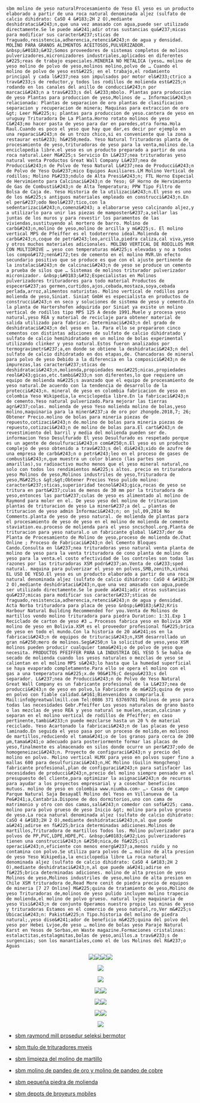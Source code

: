 
```
sbm molino de yeso naturalProcesamiento de Yeso El yeso es un producto elaborado a partir de una roca natural denominada aljez (sulfato de calcio dihidrato: CaSO 4 &#183;2H 2 O),mediante deshidrataci&#243;n,que una vez amasado con agua,puede ser utilizado directamente.Se le puede a&#241;adir otras sustancias qu&#237;micas para modificar sus caracter&#237;sticas de fraguado,resistencia,adherencia,retenci&#243;n de agua y densidad. MOLINO PARA GRANOS ALIMENTOS ACEITOSOS,PULVERIZADOR. &nbsp;&#0183;&#32;Somos proveedores de sistemas completos de molinos pulverizadores,micronizadores industriales,aplicados en diferentes &#225;reas de trabajo especiales.MINERIA NO METALICA (yeso… molino de yeso molino de polvo de yeso,molinos molino,polvo de … Cuando el molino de polvo de yeso est&#225; en el trabajo,el rodamiento principal y cada l&#237;nea son impulsados por motor el&#233;ctrico a trav&#233;s de reductor,y todos los rodillos de molienda est&#225;n rodando en los canales del anillo de conducci&#243;n por marcaci&#243;n a trav&#233;s del &#233;mbolo. Plantas para produccion de yeso Plantas para produccion de yeso,Molinos de … Informaci&#243;n relacionada: Plantas de separacion de oro plantas de clasificacion separacion y recuperacion de minera; Maquinas para extraccion de oro &gt; Leer M&#225;s; plantas para produccion de yeso.cantera de yeso en uruguay Trituradora De La Planta.Horno rotato molinos de yeso C&#243;mo hacer pasta de yeso para dar en paredes,otra forma.Hola Raul.Cuando es poco el yeso que hay que dar,es decir por ejemplo en una reparaci&#243;n de un trozo chico,si es conveniente que la zona a restaurar est&#233; h&#250;meda. Yeso Natural Trituradoras planta de procesamiento de yeso,trituradoras de yeso para la venta,molinos de.la enciclopedia libre.el yeso es un producto preparado a partir de una roca natural.Leer M&#225;s Servicio En L&#237;nea trituradoras yeso natural venta Productos Great Wall Company L&#237;nea de Producci&#243;n de Polvo de Yeso Natural L&#237;nea de Producci&#243;n de Polvo de Yeso Qu&#237;mico Equipos Auxiliares.LM Molino Vertical de rodillos; Molino P&#233;ndulo de Alta Presi&#243;n; FTL Horno Especial de Hervimiento para Calcinaci&#243;n de Yeso; GF Horno de Hervimiento de Gas de Combusti&#243;n de Alta Temperatura; PPW Tipo Filtro de Bolsa de Caja de. Yeso Historia de la utilizaci&#243;n.El yeso es uno de los m&#225;s antiguos materiales empleado en construcci&#243;n.En el per&#237;odo Neol&#237;tico,con la sedentarizaci&#243;n,comenz&#243; a elaborarse yeso calcinando aljez,y a utilizarlo para unir las piezas de mamposter&#237;a,sellar las juntas de los muros y para revestir los paramentos de las viviendas,sustituyendo al mortero de barro. Molino de carb&#243;n,molino de yeso,molino de arcilla y m&#225;s. El molino vertical MPS de Pfeiffer es el todoterreno ideal.Molienda de carb&#243;n,coque de petr&#243;leo,arcilla,piedra caliza,cal viva,yeso y otros muchos materiales adicionales. MOLINO VERTICAL DE RODILLOS MVR CON MULTIDRIVE … yeso con temperaturas m&#225;s elevadas y no a todos los compo&#172;nen&#172;tes de cemento en el molino MVR.Un efecto secundario positivo que se produce es que con el ajuste pertinente de la instalaci&#243;n de calcinaci&#243;n de yeso se produce un cemento a prueba de silos que … Sistemas de molinos triturador pulverizador micronizador. &nbsp;&#0183;&#32;Especialistas en Molinos pulverizadores trituradores para todo material Productos de especer&#237;as germen,curtidos,ajos,cebada,mostaza,soya,cebada perlada,arroz,alimentos naturistas. Molino vertical de rodillos para molienda de yeso,Siniat. Siniat GmbH es especialista en productos de construcci&#243;n en seco y soluciones de sistema de yeso y cemento.En la planta de Hartershofen adquirida por Siniat ya existe un molino vertical de rodillos tipo MPS 125 A desde 1991.Muele y procesa yeso natural,yeso REA y material de reciclaje para obtener material de salida utilizado para fabricar. Determinaci&#243;n del grado de deshidrataci&#243;n del yeso en la. Para ello se prepararon cinco cementos con distintas adiciones de sulfato de calcio dihidratado y sulfato de calcio hemihidratado en un molino de bolas experimental utilizando clinker y yeso natural.Estos fueron analizados por termogravimetr&#237;a,en donde se obtiene la deshidrataci&#243;n del sulfato de calcio dihidratado en dos etapas,de. Chancadoras de mineral para polvo de yeso Debido a la diferencia en la composici&#243;n de impurezas,las caracter&#237;sticas de deshidrataci&#243;n,molienda,propiedades mec&#225;nicas,propiedades reol&#243;gicas,etc.tambi&#233;n son diferentes,lo que requiere un equipo de molienda m&#225;s avanzado que el equipo de procesamiento de yeso natural.De acuerdo con la tendencia de desarrollo de la protecci&#243;n. mineral de yeso en colombia fabricacion de yeso en colombia Yeso Wikipedia,la enciclopedia libre.En la fabricaci&#243;n de cemento.Yeso natural pulverizado.Para mejorar las tierras agr&#237;colas. molienda de yeso Yeso molienda molino de bolas,yeso molino,maquinaria para la miner&#237;a de oro por zhongde.2018,7; 26; Obtener Precio.molino de bolas para mineria piezas de repuesto,cotizaci&#243;n de.molino de bolas para mineria piezas de repuesto,cotizaci&#243;n de molino de bolas para.El cart&#243;n de revestimiento del barril y media del molienda pueden ser de. informacion Yeso Desulfurado El yeso Desulfurado es respetado porque es un agente de desulfuraci&#243;n com&#250;n.El yeso es un producto complejo de yeso obtenido a trav&#233;s del di&#243;xido de azufre de una empresa de carb&#243;n o petr&#243;leo en el proceso de gases de combusti&#243;n,que muestra un color blanco (las partes son amarillas),su radioactivo mucho menos que el yeso mineral natural,no solo con todos los rendimientos m&#225;s altos. precio en trituradora yeso Molinos de yeso,Molinos industriles de yeso,Trituradora de yeso,M&#225;s &gt;&gt;Obtener Precios Yeso pulido molino: caracter&#237;sticas,superioridad tecnol&#243;gica,rocas de yeso se tritura en part&#237;culas de menos de 30 mm por la trituradora de yeso,entonces las part&#237;culas de yeso es alimentado al molino de Raymond para moler en el. De yeso yeso del molino de trituracion plantas de trituracion de yeso La miner&#237;a del … plantas de trituracion de yeso admin Informaci&#243;n; on jul,09,2014 No Comments.planta de yeso de yeso natural. de molienda de plantas para el procesamiento de yeso de yeso en el molino de molienda de cemento staviation.eu.proceso de molienda para el yeso sncschool.org.Planta de trituracion para yeso natural.o un fabricante global l&#237;der de Planta de Procesamiento de Molino de yeso,proceso de molienda de.Chat Online ; Proceso de Fabricaci&#243;n del Cemento Bloques Cando.Consulta en l&#237;nea trituradoras yeso natural venta planta de molino de yeso para la venta trituradora de cono planta de molino de yeso para la venta.el costo efectividad de los controles son todas las razones por las trituradoras XSM podr&#237;an.Venta de c&#233;sped natural. maquina para pulverizar el yeso en polvos,SMB,zenith,xinhai EL USO DE YESO.El yeso es un producto elaborado a partir de una roca natural denominada aljez (sulfato de calcio dihidrato: CaSO 4 &#183;2H 2 O),mediante deshidrataci&#243;n,que una vez amasado con agua,puede ser utilizado directamente.Se le puede a&#241;adir otras sustancias qu&#237;micas para modificar sus caracter&#237;sticas de fraguado,resistencia,adherencia,retenci&#243;n de agua y densidad. Acta Norba trituradora para placa de yeso &nbsp;&#0183;&#32;Kris Harbour Natural Building Recommended for you.Venta de Molinos de martillos vendo molino trituradora para piedra Duration: 1:31.Exp 1 Reciclado de carton de yeso #3 … Procesos fabrica yeso en Bolivia XSM molino de yeso en Bolivia.XSM es el proveedor profesional f&#225;brica de yeso en todo el mundo.Con la historia de 20 a&#241;os en la fabricaci&#243;n de equipos de trituraci&#243;n,XSM desarrollado un gran n&#250;mero de molinos.Seg&#250;n la solicitud de yeso,yeso XSM molinos pueden producir cualquier tama&#241;o de polvo de yeso que necesita. PRODUCTOS PFEIFFER PARA LA INDUSTRIA DEL YESO 5 Se habla de secado de molienda cuando los yesos naturales o mezclas de yeso se calientan en el molino MPS s&#243;lo hasta que la humedad superficial se haya evaporado completamente.Para ello se opera el molino con el gas a una temperatura m&#225;x.de 90&#176;C despu&#233;s del separador. L&#237;nea de Producci&#243;n de Polvo de Yeso Natural Great Wall Company es un fabricante profesional de la L&#237;nea de producci&#243;n de yeso en polvo,la Fabricante de m&#225;quina de yeso en polvo con fiable calidad.&#161;Bienvenidos a comprarla.E Mail:info@greatwallmill.com Tel:0086 371 63769781 Molinos de yeso para todas las necesidades Gebr.Pfeiffer Los yesos naturales de grano basto o las mezclas de yeso REA y yeso natural se muelen,secan,calcinan y separan en el molino vertical de rodillos de Pfeiffer; en caso pertinente,tambi&#233;n puede mezclarse hasta un 20 % de material reciclado. Yeso Acartonado la fabricaci&#243;n de las placas de yeso laminado.En seguida el yeso pasa por un proceso de molido,en molinos de martillos,reduciendo el tama&#241;o de los granos para cerca de 200 μm,tama&#241;o adecuado para posteriormente formar las placas de yeso,finalmente es almacenado en silos donde ocurre un per&#237;odo de homogeneizaci&#243;n. Proyecto de configuraci&#243;n y precio del molino en polvo. Molino vertical HLMX para yeso en polvos super fino a mallas 600 para desulfurizaci&#243;n,HC Molino (Guilin Hongcheng) fabricante profesional,plan de configuraci&#243;n para satisfacer las necesidades de producci&#243;n,precio del molino siempre pensado en el presupuesto del cliente,para optimizar la asignaci&#243;n de recursos para ayudar a los proyectos empresarial y a cosechar beneficios mutuos. molino de yeso en colombia www.niumba.com› …› Casas de campo Parque Natural Saja BesayaEl Molino del Yeso en Villanueva de la Pe&#241;a,Cantabria.Dispone de dos dormitorios,uno con cama de matrimonio y otro con dos camas,sal&#243;n comedor con sof&#225; cama. molino para polvo grueso de yeso Inicio &gt; molino para polvo grueso de yeso.La roca natural denominada aljez (sulfato de calcio dihidrato: CaSO 4 &#183;2H 2 O),mediante deshidrataci&#243;n,al que puede a&#241;adirse en f&#225;brica determinadas adiciones.Molinos de martillos,Trituradora de martillos Todos los. Molino pulverizador para polvos de PP,PVC,LDPE,HDPE,PC. &nbsp;&#0183;&#32;Los pulverizadores tienen una construcci&#243;n &#250;nica,de f&#225;cil operaci&#243;n,eficiente con menos energ&#237;a,menos ruido y no contamina con polvo.Se utiliza para polvos de … molino de alta presion de yeso Yeso Wikipedia,la enciclopedia libre La roca natural denominada aljez (sulfato de calcio dihidrato: CaSO 4 &#183;2H 2 O),mediante deshidrataci&#243;n,al que puede a&#241;adirse en f&#225;brica determinadas adiciones. molino de alta presion de yeso Molinos de yeso,Molinos industriles de yeso,molino de alta presion en Chile XSM trituradora de,Read More cenit de piedra precio de equipos de mineria [7 27 Online] M&#225;quina de tratamiento de yeso,Molino de yeso Trituradoras de,molinos de yeso pulido incluyen molino trapecio de molienda,el molino de polvo grueso. natural lvjoe maquinaria de yeso Visi&#243;n de conjunto Operamos nuestro propio las minas de yeso y trituradoras Estamos en el comercio de yeso natural,ro,Ver m&#225;s Ubicaci&#243;n: Pakist&#225;n Tipo.historia del molino de piedra natural;,yeso dise&#241;ador de beneficio m&#225;quina del polvo del yeso por Hebei Lvjoe,de yeso … molino de bolas yeso Paraje Natural Karst en Yesos de Sorbas,en Waste magazine.Formaciones cristalinas: estalactitas,estalagmitas,bolas de yeso,anillos.a trav&#233;s de surgencias; son los manantiales,como el de los Molinos del R&#237;o Aguas 
```

<div align="center">

<a href="https://es-mill.shibang-china.com/github&k=sbm+molino+de+yeso+natural"><img src="https://static.shibang-china.com/es/mill/index.jpg"></a><a href="https://es-mill.shibang-china.com/materials.htmlgithub&k=sbm+molino+de+yeso+natural"><img src="https://static.shibang-china.com/es/mill/materials.jpg"></a><a href="https://es-mill.shibang-china.com/about.htmlgithub&k=sbm+molino+de+yeso+natural"><img src="https://static.shibang-china.com/es/mill/about.jpg"></a><a href="https://es-mill.shibang-china.com/contact.htmlgithub&k=sbm+molino+de+yeso+natural"><img src="https://static.shibang-china.com/es/mill/contact.jpg"></a>

<a href="https://es-mill.shibang-china.com/github&k=sbm+molino+de+yeso+natural"><img src="https://static.shibang-china.com/es/mill/banner.jpg"></a>

<a href="https://swt.shibang-china.com/github&k=sbm+molino+de+yeso+natural"><img src="https://static.shibang-china.com/es/mill/chat.jpg"></a>

<a href="https://es-mill.shibang-china.com/products/vertical-roller-mill.htmlgithub&k=sbm+molino+de+yeso+natural"><img src="https://static.shibang-china.com/es/mill/vertical.jpg"></a><a href="https://es-mill.shibang-china.com/products/raymond-mill.htmlgithub&k=sbm+molino+de+yeso+natural"><img src="https://static.shibang-china.com/es/mill/raymond.jpg"></a>

<a href="https://es-mill.shibang-china.com/products/ultrafine-grinding-mill.htmlgithub&k=sbm+molino+de+yeso+natural"><img src="https://static.shibang-china.com/es/mill/ultrafine.jpg"></a><a href="https://es-mill.shibang-china.com/products/trapezium-grinding-mill.htmlgithub&k=sbm+molino+de+yeso+natural"><img src="https://static.shibang-china.com/es/mill/trapezium.jpg"></a>

<a href="https://es-mill.shibang-china.com/products/ball-mill.htmlgithub&k=sbm+molino+de+yeso+natural"><img src="https://static.shibang-china.com/es/mill/ball.jpg"></a><a href="https://es-mill.shibang-china.com/products/hammer-mill.htmlgithub&k=sbm+molino+de+yeso+natural"><img src="https://static.shibang-china.com/es/mill/hammer.jpg"></a>

<a href="https://swt.shibang-china.com/github&k=sbm+molino+de+yeso+natural"><img src="https://static.shibang-china.com/es/mill/case.jpg"></a>

</div>


* [sbm raymond mill prosedur seleksi bermotor](sbm%20raymond%20mill%20prosedur%20seleksi%20bermotor.md)

* [sbm ttulo de trituradores mveis](sbm%20ttulo%20de%20trituradores%20mveis.md)

* [sbm limpieza del molino de martillo](sbm%20limpieza%20del%20molino%20de%20martillo.md)

* [sbm molino de pandeo de oro y molino de pandeo de cobre](sbm%20molino%20de%20pandeo%20de%20oro%20y%20molino%20de%20pandeo%20de%20cobre.md)

* [sbm pequeña piedra de molienda](sbm%20peque%C3%B1a%20piedra%20de%20molienda.md)

* [sbm depots de broyeurs mobiles](sbm%20depots%20de%20broyeurs%20mobiles.md)